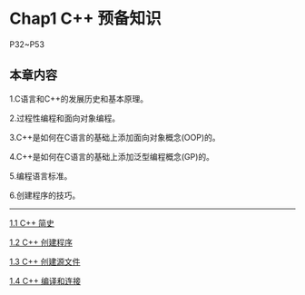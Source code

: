 # Chap1 C++ 预备知识

P32~P53

## **本章内容**

1.C语言和C++的发展历史和基本原理。

2.过程性编程和面向对象编程。

3.C++是如何在C语言的基础上添加面向对象概念(OOP)的。

4.C++是如何在C语言的基础上添加泛型编程概念(GP)的。

5.编程语言标准。

6.创建程序的技巧。

****

[1.1 C++ 简史]()

[1.2 C++ 创建程序]()

[1.3 C++ 创建源文件]()

[1.4 C++ 编译和连接]()


